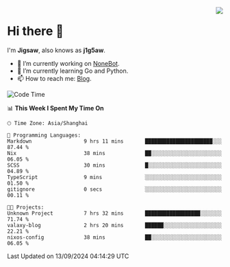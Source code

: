 <a href="#">
  <img align="right" src="https://github-readme-stats.vercel.app/api?username=j1g5awi&count_private=true&show_icons=true&title_color=80070B&text_color=B3B3B3&bg_color=212121&icon_color=80070B" />
</a>

# Hi there 👋

I'm **Jigsaw**, also knows as **j1g5aw**.

- 🔭 I’m currently working on [NoneBot](https://github.com/nonebot).
- 🌱 I’m currently learning Go and Python.
- 📫 How to reach me: [Blog](https://blog.maddestroyer.xyz/).

<!--START_SECTION:waka-->
![Code Time](http://img.shields.io/badge/Code%20Time-1%2C717%20hrs%2013%20mins-blue)

📊 **This Week I Spent My Time On** 

```text
🕑︎ Time Zone: Asia/Shanghai

💬 Programming Languages: 
Markdown                 9 hrs 11 mins       ██████████████████████░░░   87.44 % 
Nix                      38 mins             ██░░░░░░░░░░░░░░░░░░░░░░░   06.05 % 
SCSS                     30 mins             █░░░░░░░░░░░░░░░░░░░░░░░░   04.89 % 
TypeScript               9 mins              ░░░░░░░░░░░░░░░░░░░░░░░░░   01.50 % 
gitignore                0 secs              ░░░░░░░░░░░░░░░░░░░░░░░░░   00.11 % 

🐱‍💻 Projects: 
Unknown Project          7 hrs 32 mins       ██████████████████░░░░░░░   71.74 % 
valaxy-blog              2 hrs 20 mins       ██████░░░░░░░░░░░░░░░░░░░   22.21 % 
nixos-config             38 mins             ██░░░░░░░░░░░░░░░░░░░░░░░   06.05 % 
```


 Last Updated on 13/09/2024 04:14:29 UTC
<!--END_SECTION:waka-->
